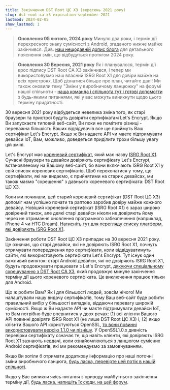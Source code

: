 ```yaml
---
title: Закінчення DST Root ЦС X3 (вересень 2021 року)
slug: dst-root-ca-x3-expiration-september-2021
lastmod: 2024-02-05
show_lastmod: 1
---
```


> **Оновлення 05 лютого, 2024 року** Минуло два роки, і термін дії перехресного знаку сумісності з Android, згаданого нижче майже закінчився. Див. [наш нещодавній допис блога](https://letsencrypt.org/2023/07/10/cross-sign-expiration) для детального пояснення змін, що відбудуться протягом 2024 року.

> **Оновлення 30 Вересня, 2021 року** Як і планувалося, термін дії крос підпису DST Root CA X3 закінчився, і тепер ми використовуємо наш власний ISRG Root X1 для довіри майже на всіх пристроях. Щоб дізнатися більше про план, читайте далі! Ми також оновили тему "Зміни у виробничому ланцюжку" на форумі нашої спільноти - [наша команда і спільнота тут і готові допомогти](https://community.letsencrypt.org/t/production-chain-changes/150739/4) з будь-якими питаннями, які у вас можуть виникнути щодо цього терміну придатності.

30 вересня 2021 року відбудеться невелика зміна того, як старі браузери та пристрої будуть довіряти сертифікатам Let's Encrypt. Якщо Ви запускаєте типовий веб-сайт, Ви поки не помітите різниці - переважна більшість Ваших відвідувачів все ще приймуть Ваш сертифікат Let's Encrypt. Якщо ж Ви надаєте API чи маєте підтримувати девайси IoT, Вам, можливо, доведеться приділити трохи більшу увагу цій зміні.

Let's Encrypt має [кореневий сертифікат][], який має назву [ISRG Root X1][]. Сучасні браузери та девайси довіряють сертифікату Let's Encrypt, встановленому на Вашому веб-сайті, бо вони включають ISRG Root X1 у свій список кореневих сертифікатів. Щоб переконатися у тому, що сертифікати, які ми видаємо, є прийнятими на старих девайсах, ми також маємо "схрещення" з давнього кореневого сертифіката: DST Root ЦС X3.

Коли ми починали, цей старий кореневий сертифікат (DST Root ЦС X3) допоміг нам успішно почати та раптово заробив довіру майже кожного девайсу. Новіший кореневий сертифікат (ISRG Root X1) є зараз широко довірений також, але деякі старі девайси ніколи не довіряють йому через не отримання оновлення програмного забезпечення (наприклад, iPhone 4 чи HTC Dream). [Натисніть тут для перегляду списку платформ, які довіряють ISRG Root X1][compatibility].

Закінчення роботи DST Root ЦС X3 припадає на 30 вересня 2021 року. Це означає, що старі девайси, які не довіряють ISRG Root X1, почнуть отримувати попередження про сертифікати, коли відвідуватимуть сайти, які використовують сертифікати Let's Encrypt. Тут існує один важливий виняток: старі Android девайси, які не довіряють ISRG Root X1, будуть продовжувати працювати з  Let's Encrypt, [дякуючи спеціальному схрещуванню з DST Root CA X3][cross-sign], який продовжує минуле закінчення терміну дії цього кореневого сертифіката. Це виключення працює тільки для Android.

Що ж робити Вам? Як і для більшості людей, зовсім нічого! Ми налаштували нашу видачу сертифікатів, тому Ваш веб-сайт буде робити правильний вибір у більшості випадків, віддаючи перевагу широкій сумісності. Якщо ж Ви надаєте API чи маєте підтримувати девайси IoT, то Вам потрібно буде впевнитися у двох речах: (1) всі клієнти Вашого API повинні довіряти ISRG Root X1 (не лише DST Root ЦС X3) і, (2) якщо клієнти Вашого API користуються OpenSSL, [то вони повинні використовувати версію 1.1.0 чи пізнішу][openssl]. У OpenSSL1.0.x  дивність перевірки сертифікату означає те, що навіть клієнти, які довіряють ISRG Root X1 зазнають невдачі, коли ознайомлюються з ланцюгом сумісних Android сертифікатів, які ми рекомендуємо за замовчуванням.

Якщо Ви хотіли б отримати додаткову інформацію про наші поточні зміни виробничого ланцюга, [будь ласка, перевірте цей потік в нашій спільноті][production].

Якщо у Вас виникли якісь питання з приводу майбутнього закінчення терміну дії, [будь ласка, напишіть їх сюди, на цей форум][forum].

[кореневий сертифікат]: /docs/glossary/#def-root
[ISRG Root X1]: /certificates/
[cross-sign]: /2020/12/21/extending-android-compatibility.html
[openssl]: https://community.letsencrypt.org/t/openssl-client-compatibility-changes-for-let-s-encrypt-certificates/143816
[forum]: https://community.letsencrypt.org/t/help-thread-for-dst-root-ca-x3-expiration-september-2021/149190
[compatibility]: /docs/cert-compat/
[production]: https://community.letsencrypt.org/t/production-chain-changes/150739
